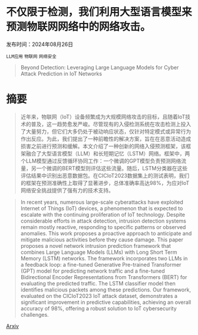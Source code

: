 # 不仅限于检测，我们利用大型语言模型来预测物联网网络中的网络攻击。

发布时间：2024年08月26日

`LLM应用` `物联网` `网络安全`

> Beyond Detection: Leveraging Large Language Models for Cyber Attack Prediction in IoT Networks

# 摘要

> 近年来，物联网（IoT）设备频繁成为大规模网络攻击的目标，且随着IoT技术的普及，这一趋势愈发严峻。尽管现有的入侵检测系统在攻击检测上投入了大量努力，但它们大多仍处于被动响应状态，仅针对特定模式或异常行为作出反应。为此，我们提出了一种前瞻性的解决方案，旨在在恶意活动造成损害之前进行预测和缓解。本文介绍了一种创新的网络入侵预测框架，该框架融合了大型语言模型（LLM）和长短期记忆（LSTM）网络。框架中，两个LLM模型通过反馈循环协同工作：一个微调的GPT模型负责预测网络流量，另一个微调的BERT模型则评估这些流量。随后，LSTM分类器在这些评估结果中识别出恶意数据包。在CICIoT2023数据集上的测试表明，我们的框架在预测准确性上取得了显著进步，总体准确率高达98%，为应对IoT网络安全挑战提供了强有力的技术支持。

> In recent years, numerous large-scale cyberattacks have exploited Internet of Things (IoT) devices, a phenomenon that is expected to escalate with the continuing proliferation of IoT technology. Despite considerable efforts in attack detection, intrusion detection systems remain mostly reactive, responding to specific patterns or observed anomalies. This work proposes a proactive approach to anticipate and mitigate malicious activities before they cause damage. This paper proposes a novel network intrusion prediction framework that combines Large Language Models (LLMs) with Long Short Term Memory (LSTM) networks. The framework incorporates two LLMs in a feedback loop: a fine-tuned Generative Pre-trained Transformer (GPT) model for predicting network traffic and a fine-tuned Bidirectional Encoder Representations from Transformers (BERT) for evaluating the predicted traffic. The LSTM classifier model then identifies malicious packets among these predictions. Our framework, evaluated on the CICIoT2023 IoT attack dataset, demonstrates a significant improvement in predictive capabilities, achieving an overall accuracy of 98%, offering a robust solution to IoT cybersecurity challenges.

[Arxiv](https://arxiv.org/abs/2408.14045)